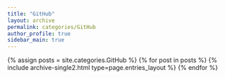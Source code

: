 ```yaml
---
title: "GitHub"
layout: archive
permalink: categories/GitHub
author_profile: true
sidebar_main: true
---
```


{% assign posts = site.categories.GitHub %}
{% for post in posts %} {% include archive-single2.html type=page.entries_layout %} {% endfor %}
